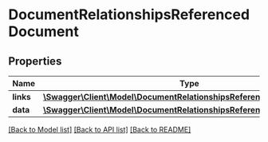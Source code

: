 # DocumentRelationshipsReferencedDocument

## Properties
Name | Type | Description | Notes
------------ | ------------- | ------------- | -------------
**links** | [**\Swagger\Client\Model\DocumentRelationshipsReferencedDocumentLinks**](DocumentRelationshipsReferencedDocumentLinks.md) |  | [optional] 
**data** | [**\Swagger\Client\Model\DocumentRelationshipsReferencedDocumentData**](DocumentRelationshipsReferencedDocumentData.md) |  | [optional] 

[[Back to Model list]](../../README.md#documentation-for-models) [[Back to API list]](../../README.md#documentation-for-api-endpoints) [[Back to README]](../../README.md)


